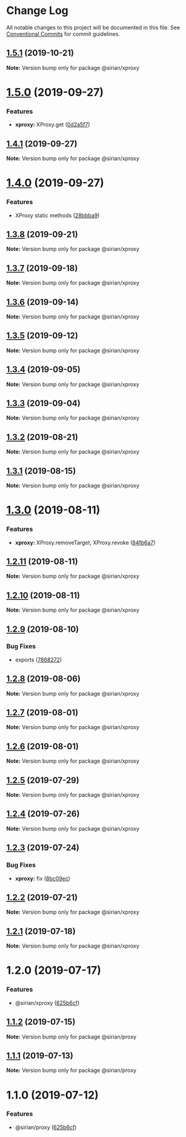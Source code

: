 # Change Log

All notable changes to this project will be documented in this file.
See [Conventional Commits](https://conventionalcommits.org) for commit guidelines.

## [1.5.1](https://github.com/sirian/js/compare/@sirian/xproxy@1.5.0...@sirian/xproxy@1.5.1) (2019-10-21)

**Note:** Version bump only for package @sirian/xproxy





# [1.5.0](https://github.com/sirian/js/compare/@sirian/xproxy@1.4.1...@sirian/xproxy@1.5.0) (2019-09-27)


### Features

* **xproxy:** XProxy.get ([0d2a5f7](https://github.com/sirian/js/commit/0d2a5f7))





## [1.4.1](https://github.com/sirian/js/compare/@sirian/xproxy@1.4.0...@sirian/xproxy@1.4.1) (2019-09-27)

**Note:** Version bump only for package @sirian/xproxy





# [1.4.0](https://github.com/sirian/js/compare/@sirian/xproxy@1.3.8...@sirian/xproxy@1.4.0) (2019-09-27)


### Features

* XProxy static methods ([28bbba9](https://github.com/sirian/js/commit/28bbba9))





## [1.3.8](https://github.com/sirian/js/compare/@sirian/xproxy@1.3.7...@sirian/xproxy@1.3.8) (2019-09-21)

**Note:** Version bump only for package @sirian/xproxy





## [1.3.7](https://github.com/sirian/js/compare/@sirian/xproxy@1.3.6...@sirian/xproxy@1.3.7) (2019-09-18)

**Note:** Version bump only for package @sirian/xproxy





## [1.3.6](https://github.com/sirian/js/compare/@sirian/xproxy@1.3.5...@sirian/xproxy@1.3.6) (2019-09-14)

**Note:** Version bump only for package @sirian/xproxy





## [1.3.5](https://github.com/sirian/js/compare/@sirian/xproxy@1.3.4...@sirian/xproxy@1.3.5) (2019-09-12)

**Note:** Version bump only for package @sirian/xproxy





## [1.3.4](https://github.com/sirian/js/compare/@sirian/xproxy@1.3.3...@sirian/xproxy@1.3.4) (2019-09-05)

**Note:** Version bump only for package @sirian/xproxy





## [1.3.3](https://github.com/sirian/js/compare/@sirian/xproxy@1.3.2...@sirian/xproxy@1.3.3) (2019-09-04)

**Note:** Version bump only for package @sirian/xproxy





## [1.3.2](https://github.com/sirian/js/compare/@sirian/xproxy@1.3.1...@sirian/xproxy@1.3.2) (2019-08-21)

**Note:** Version bump only for package @sirian/xproxy





## [1.3.1](https://github.com/sirian/js/compare/@sirian/xproxy@1.3.0...@sirian/xproxy@1.3.1) (2019-08-15)

**Note:** Version bump only for package @sirian/xproxy





# [1.3.0](https://github.com/sirian/js/compare/@sirian/xproxy@1.2.11...@sirian/xproxy@1.3.0) (2019-08-11)


### Features

* **xproxy:** XProxy.removeTarget, XProxy.revoke ([84fb6a7](https://github.com/sirian/js/commit/84fb6a7))





## [1.2.11](https://github.com/sirian/js/compare/@sirian/xproxy@1.2.10...@sirian/xproxy@1.2.11) (2019-08-11)

**Note:** Version bump only for package @sirian/xproxy





## [1.2.10](https://github.com/sirian/js/compare/@sirian/xproxy@1.2.9...@sirian/xproxy@1.2.10) (2019-08-11)

**Note:** Version bump only for package @sirian/xproxy





## [1.2.9](https://github.com/sirian/js/compare/@sirian/xproxy@1.2.8...@sirian/xproxy@1.2.9) (2019-08-10)


### Bug Fixes

* exports ([7868272](https://github.com/sirian/js/commit/7868272))





## [1.2.8](https://github.com/sirian/js/compare/@sirian/xproxy@1.2.7...@sirian/xproxy@1.2.8) (2019-08-06)

**Note:** Version bump only for package @sirian/xproxy





## [1.2.7](https://github.com/sirian/js/compare/@sirian/xproxy@1.2.6...@sirian/xproxy@1.2.7) (2019-08-01)

**Note:** Version bump only for package @sirian/xproxy





## [1.2.6](https://github.com/sirian/js/compare/@sirian/xproxy@1.2.5...@sirian/xproxy@1.2.6) (2019-08-01)

**Note:** Version bump only for package @sirian/xproxy





## [1.2.5](https://github.com/sirian/js/compare/@sirian/xproxy@1.2.4...@sirian/xproxy@1.2.5) (2019-07-29)

**Note:** Version bump only for package @sirian/xproxy





## [1.2.4](https://github.com/sirian/js/compare/@sirian/xproxy@1.2.3...@sirian/xproxy@1.2.4) (2019-07-26)

**Note:** Version bump only for package @sirian/xproxy





## [1.2.3](https://github.com/sirian/js/compare/@sirian/xproxy@1.2.2...@sirian/xproxy@1.2.3) (2019-07-24)


### Bug Fixes

* **xproxy:** fix ([8bc09ec](https://github.com/sirian/js/commit/8bc09ec))





## [1.2.2](https://github.com/sirian/js/compare/@sirian/xproxy@1.2.1...@sirian/xproxy@1.2.2) (2019-07-21)

**Note:** Version bump only for package @sirian/xproxy





## [1.2.1](https://github.com/sirian/js/compare/@sirian/xproxy@1.2.0...@sirian/xproxy@1.2.1) (2019-07-18)

**Note:** Version bump only for package @sirian/xproxy





# 1.2.0 (2019-07-17)


### Features

* @sirian/xproxy ([625b6cf](https://github.com/sirian/js/commit/625b6cf))





## [1.1.2](https://github.com/sirian/js/compare/@sirian/proxy@1.1.1...@sirian/proxy@1.1.2) (2019-07-15)

**Note:** Version bump only for package @sirian/proxy





## [1.1.1](https://github.com/sirian/js/compare/@sirian/proxy@1.1.0...@sirian/proxy@1.1.1) (2019-07-13)

**Note:** Version bump only for package @sirian/proxy





# 1.1.0 (2019-07-12)


### Features

* @sirian/proxy ([625b6cf](https://github.com/sirian/js/commit/625b6cf))
